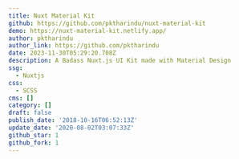 ```yaml
---
title: Nuxt Material Kit
github: https://github.com/pktharindu/nuxt-material-kit
demo: https://nuxt-material-kit.netlify.app/
author: pktharindu
author_link: https://github.com/pktharindu
date: 2023-11-30T05:29:20.708Z
description: A Badass Nuxt.js UI Kit made with Material Design
ssg:
  - Nuxtjs
css:
  - SCSS
cms: []
category: []
draft: false
publish_date: '2018-10-16T06:52:13Z'
update_date: '2020-08-02T03:07:33Z'
github_star: 1
github_fork: 1
---
```

